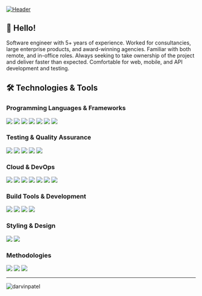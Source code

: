 [![Header](https://github.com/darvinpatel/darvinpatel/blob/0f4a61567dd005100e8cf10e017643ef17b540f5/images/banner.gif)](https://github.com/darvinpatel)

## 👋 Hello! 
Software engineer with 5+ years of experience.  Worked for consultancies, large enterprise products, and award-winning agencies.  Familiar with both remote, and in-office roles.  Always seeking to take ownership of the project and deliver faster than expected.  Comfortable for web, mobile, and API development and testing.

## 🛠️ Technologies & Tools

### Programming Languages & Frameworks
![](https://img.shields.io/badge/Code-JavaScript-informational?style=flat&color=informational&logo=javascript)
![](https://img.shields.io/badge/Code-TypeScript-informational?style=flat&color=informational&logo=typescript)
![](https://img.shields.io/badge/Code-React-informational?style=flat&color=informational&logo=react)
![](https://img.shields.io/badge/Code-Vue-informational?style=flat&color=informational&logo=vue.js)
![](https://img.shields.io/badge/Code-Node.js-informational?style=flat&color=informational&logo=node.js)
![](https://img.shields.io/badge/Code-HTML5-informational?style=flat&color=informational&logo=html5)
![](https://img.shields.io/badge/Code-CSS3-informational?style=flat&color=informational&logo=css3)

### Testing & Quality Assurance
![](https://img.shields.io/badge/Test-Playwright-informational?style=flat&color=success&logo=playwright)
![](https://img.shields.io/badge/Test-Jest-informational?style=flat&color=success&logo=jest)
![](https://img.shields.io/badge/Test-End--to--End-informational?style=flat&color=success)
![](https://img.shields.io/badge/Test-API-informational?style=flat&color=success)
![](https://img.shields.io/badge/Test-Automation-informational?style=flat&color=success)

### Cloud & DevOps
![](https://img.shields.io/badge/Cloud-AWS-informational?style=flat&color=warning&logo=amazon-aws)
![](https://img.shields.io/badge/Cloud-S3-informational?style=flat&color=warning&logo=amazon-s3)
![](https://img.shields.io/badge/Cloud-CloudFront-informational?style=flat&color=warning&logo=amazon-cloudfront)
![](https://img.shields.io/badge/Cloud-Route53-informational?style=flat&color=warning&logo=amazon-route53)
![](https://img.shields.io/badge/Cloud-Lambda-informational?style=flat&color=warning&logo=aws-lambda)
![](https://img.shields.io/badge/Cloud-API_Gateway-informational?style=flat&color=warning&logo=amazon-api-gateway)
![](https://img.shields.io/badge/Tool-Docker-informational?style=flat&color=warning&logo=docker)

### Build Tools & Development
![](https://img.shields.io/badge/Tool-Webpack-informational?style=flat&color=warning&logo=webpack)
![](https://img.shields.io/badge/Tool-Git-informational?style=flat&color=warning&logo=git)
![](https://img.shields.io/badge/Tool-GitHub-informational?style=flat&color=warning&logo=github)
![](https://img.shields.io/badge/Tool-VSCode-informational?style=flat&color=warning&logo=visual-studio-code)

### Styling & Design
![](https://img.shields.io/badge/Style-SCSS-informational?style=flat&color=warning&logo=sass)
![](https://img.shields.io/badge/Style-CSS3-informational?style=flat&color=warning&logo=css3)

### Methodologies
![](https://img.shields.io/badge/Methodology-Agile-informational?style=flat&color=blue)
![](https://img.shields.io/badge/Methodology-DevOps-informational?style=flat&color=blue)
![](https://img.shields.io/badge/Methodology-CI/CD-informational?style=flat&color=blue)

---
  
<p><img align="center" src="https://github-readme-stats.vercel.app/api/top-langs?username=darvinpatel&show_icons=true&theme=dracula&locale=en&layout=compact" alt="darvinpatel" /></p>


